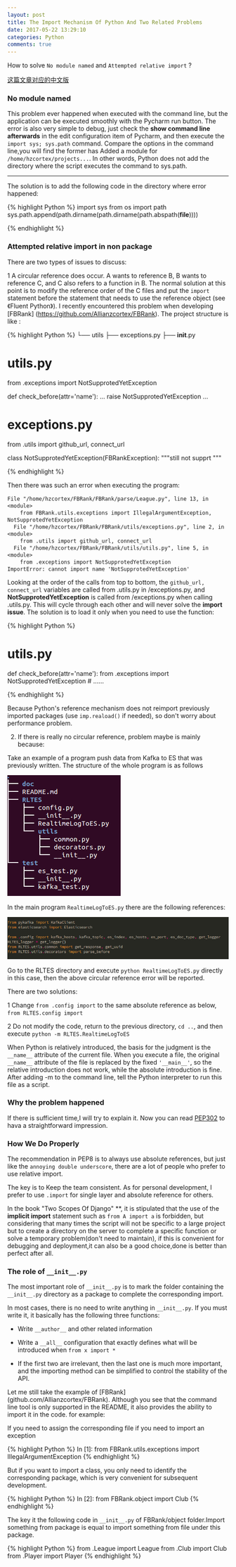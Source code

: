 ```yaml
---
layout: post
title: The Import Mechanism Of Python And Two Related Problems
date: 2017-05-22 13:29:10
categories: Python
comments: true
---
```


How to solve `No module named` and `Attempted relative import` ?

<!-- more -->
[这篇文章对应的中文版](/../translation/2017-05-22-Python-Import-Mechanism.html)

### No module named 

This problem ever happened when executed with the command line, but the application can be executed smoothly with the Pycharm run button. The error is also very simple to debug, just check the **show command line afterwards** in the edit configuration item of Pycharm, and then execute the `import sys; sys.path` command. Compare the options in the command line,you will find the former has Added a module for `/home/hzcortex/projects...`. In other words, Python does not add the directory where the script executes the command to sys.path.

---

The solution is to add the following code in the directory where error happened:

{% highlight Python %}
import sys
from os import path
sys.path.append(path.dirname(path.dirname(path.abspath(__file__))))

{% endhighlight %}

### Attempted relative import in non  package

There are two types of issues to discuss:

1 A circular reference does occur. A wants to reference B, B wants to reference C, and C also refers to a function in B. The normal solution at this point is to modify the reference order of the C files and put the `import` statement before the statement that needs to use the reference object (see 《Fluent Python》). I recently encountered this problem when developing [FBRank] (https://github.com/Allianzcortex/FBRank). The project structure is like :

{% highlight Python %}
└── utils
    ├── exceptions.py
    ├── __init__.py

# utils.py
 from .exceptions import NotSupprotedYetException

def check_before(attr='name'):
    ...
    raise NotSupprotedYetException
    ...

# exceptions.py
from .utils import github_url, connect_url

class NotSupprotedYetException(FBRankException):
    """still not supprt
    """

{% endhighlight %}

Then there was such an error when executing the program:

```
File "/home/hzcortex/FBRank/FBRank/parse/League.py", line 13, in <module>
    from FBRank.utils.exceptions import IllegalArgumentException, NotSupprotedYetException
  File "/home/hzcortex/FBRank/FBRank/utils/exceptions.py", line 2, in <module>
    from .utils import github_url, connect_url
  File "/home/hzcortex/FBRank/FBRank/utils/utils.py", line 5, in <module>
    from .exceptions import NotSupprotedYetException
ImportError: cannot import name 'NotSupprotedYetException'

```

Looking at the order of the calls from top to bottom, the `github_url, connect_url` variables are called from .utils.py in /exceptions.py, and **NotSupprotedYetException** is called from /exceptions.py when calling .utils.py. This will cycle through each other and will never solve the **import issue**. The solution is to load it only when you need to use the function:

{% highlight Python %}
# utils.py

def check_before(attr='name'):
    from .exceptions import NotSupprotedYetException
    # ......

{% endhighlight %}

Because Python's reference mechanism does not reimport previously imported packages (use `imp.reaload()` if needed), so don't worry about performance problem.

2. If there is really no circular reference, problem maybe is mainly because:

Take an example of a program push data from Kafka to ES that was previously written. The structure of the whole program is as follows 

![RLTES-Project](/images/RLTES-2.png)

In the main program `RealtimeLogToES.py` there are the following references:

![RLTES-import](/images/RLTES-1.png)

Go to the RLTES directory and execute `python RealtimeLogToES.py` directly in this case, then the above circular reference error will be reported.

There are two solutions:

1 Change `from .config import` to the same absolute reference as below, `from RLTES.config import`

2 Do not modify the code, return to the previous directory, `cd ..`, and then execute `python -m RLTES.RealtimeLogToES`

When Python is relatively introduced, the basis for the judgment is the `__name__` attribute of the current file. When you execute a file, the original `__name__` attribute of the file is replaced by the fixed `'__main__'`, so the relative introduction does not work, while the absolute introduction is fine. After adding -m to the command line, tell the Python interpreter to run this file as a script.

### Why the problem happened

If there is sufficient time,I will try to explain it. Now you can read [PEP302](https://www.python.org/dev/peps/pep-0302/) to hava a straightforward impression.

### How We Do Properly

The recommendation in PEP8 is to always use absolute references, but just like the `annoying double underscore`, there are a lot of people who prefer to use relative import.

The key is to Keep the team consistent. As for personal development, I prefer to use `.import` for single layer and absolute reference for others.

In the book "Two Scopes Of Django" **, it is stipulated that the use of the **implicit import** statement such as `from A import a` is forbidden, but considering that many times the script will not be specific to a large project but to create a directory on the server to complete a specific function or solve a temporary problem(don't need to maintain), if this is convenient for debugging and deployment,it can also be a good choice,done is better than perfect after all.

### The role of `__init__.py`

The most important role of `__init__.py` is to mark the folder containing the `__init__.py` directory as a package to complete the corresponding import.

In most cases, there is no need to write anything in `__init__.py`. If you must write it, it basically has the following three functions:

- Write `__author__` and other related information

- Write a `__all__` configuration that exactly defines what will be introduced when `from x import *`

- If the first two are irrelevant, then the last one is much more important, and the importing method can be simplified to control the stability of the API.

Let me still take the example of [FBRank] (github.com/Allianzcortex/FBRank). Although you see that the command line tool is only supported in the README, it also provides the ability to import it in the code. for example:

If you need to assign the corresponding file if you need to  import an exception

{% highlight Python %}
 In [1]: from FBRank.utils.exceptions import IllegalArgumentException
{% endhighlight %}

But if you want to import a class, you only need to identify the corresponding package, which is very convenient for subsequent development.

{% highlight Python %}
In [2]: from FBRank.object import Club
{% endhighlight %}

The key it  the following code in `__init__.py` of FBRank/object folder.Import something from package is equal to import something from file under this package.

{% highlight Python %}
  from .League import League
  from .Club import Club
  from .Player import Player
{% endhighlight %}



